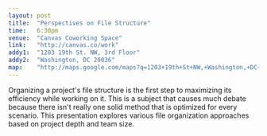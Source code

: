 ```yaml
---
layout: post
title:  "Perspectives on File Structure"
time:   6:30pm
venue:  "Canvas Coworking Space"
link:   "http://canvas.co/work"
addy1:  "1203 19th St. NW, 3rd Floor"
addy2:  "Washington, DC 20036"
map:    "http://maps.google.com/maps?q=1203+19th+St+NW,+Washington,+DC+20036"
---
```


Organizing a project's file structure is the first step to maximizing its efficiency while working on it. This is a subject that causes much debate because there isn't really one solid method that is optimized for every scenario. This presentation explores various file organization approaches based on project depth and team size.
